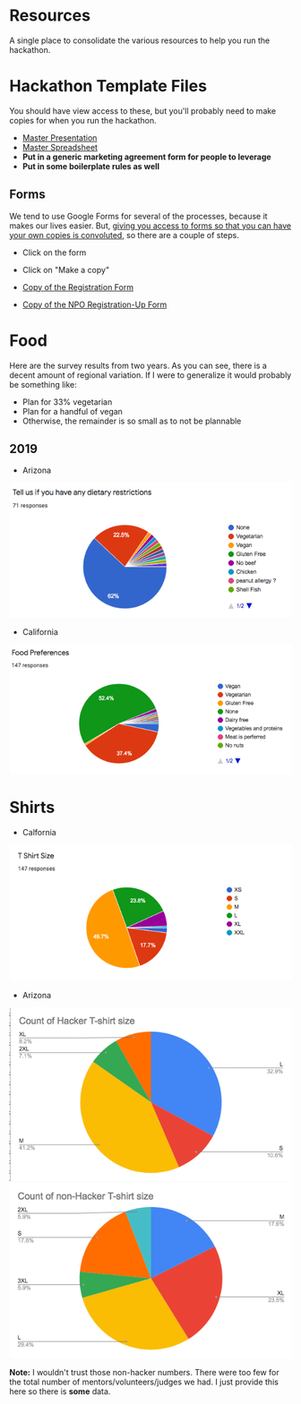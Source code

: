 # Resources

A single place to consolidate the various resources to help you run the hackathon.  

# Hackathon Template Files

You should have view access to these, but you'll probably need to make copies for when you run the hackathon. 

*  [Master Presentation](https://docs.google.com/presentation/d/1caHNWUscXTxOiWXHcbPlxWsGHMhDurxgRdG8dau62-8/edit?usp=sharing)
*  [Master Spreadsheet](https://docs.google.com/spreadsheets/d/1UA896TJE1BFBNs3cf81oUJY0YodGAbyKZxQAMRJs9RI/edit?usp=sharing)
*  **Put in a generic marketing agreement form for people to leverage**
*  **Put in some boilerplate rules as well**

## Forms

We tend to use Google Forms for several of the processes, because it makes our lives easier.  But, [giving you access to forms so that you can have your own copies is convoluted](https://alicekeeler.com/2017/01/02/5-steps-sharing-copy-google-form/), so there are a couple of steps.

*  Click on the form
  * Click on "Make a copy"

*  [Copy of the Registration Form](https://docs.google.com/forms/d/1bGVlrfjH-J9HE6WzSUBGzj-EOrlbnvK96Qnd9qP22W4/edit)
*  [Copy of the NPO Registration-Up Form](https://docs.google.com/forms/d/10ihlbE_6RKwg9mXpNfRVnM8AzZIhgoarJajl_j5jxcE/copy)

# Food

Here are the survey results from two years.  As you can see, there is a decent amount of regional variation.  If I were to generalize it would probably be something like:

* Plan for 33% vegetarian
* Plan for a handful of vegan
* Otherwise, the remainder is so small as to not be plannable

## 2019

* Arizona

![2019 AZ food results](201910-arizona-food-survey-graph.png)

* California

![2019 CA food results](201911-california-food-survey-graph.png)

# Shirts

* Calfornia

![2019 CA t-shirt size results](201911-california-shirt-sizes-graph.png)

* Arizona

![2019 AZ Hacker shirts](201910-az-shirt-sizes-hacker.png)
![2019 AZ Non-Hacker shirts](201910-az-shirt-sizes-non-hacker.png)

**Note:** I wouldn't trust those non-hacker numbers.  There were too few for the total number of mentors/volunteers/judges we had.  I just provide this here so there is __some__ data.


